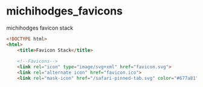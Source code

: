 # michihodges_favicons
michihodges favicon stack

```html
<!DOCTYPE html>
<html>
    <title>Favicon Stack</title>
    
    <!--Favicons-->
    <link rel="icon" type="image/svg+xml" href="favicon.svg">
    <link rel="alternate icon" href="favicon.ico">
    <link rel="mask-icon" href="/safari-pinned-tab.svg" color="#677a81">
```
